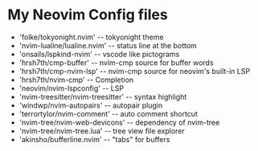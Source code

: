 # My Neovim Config files

* 'folke/tokyonight.nvim' -- tokyonight theme
* 'nvim-lualine/lualine.nvim' -- status line at the bottom
* 'onsails/lspkind-nvim' -- vscode like pictograms
* 'hrsh7th/cmp-buffer' -- nvim-cmp source for buffer words
* 'hrsh7th/cmp-nvim-lsp' -- nvim-cmp source for neovim's built-in LSP
* 'hrsh7th/nvim-cmp' -- Completion
* 'neovim/nvim-lspconfig' -- LSP
* 'nvim-treesitter/nvim-treesitter' -- syntax highlight
* 'windwp/nvim-autopairs' -- autopair plugin
* 'terrortylor/nvim-comment' -- auto comment shortcut
* 'nvim-tree/nvim-web-devicons' -- dependency of nvim-tree
* 'nvim-tree/nvim-tree.lua' -- tree view file explorer
* 'akinsho/bufferline.nvim' -- "tabs" for buffers

